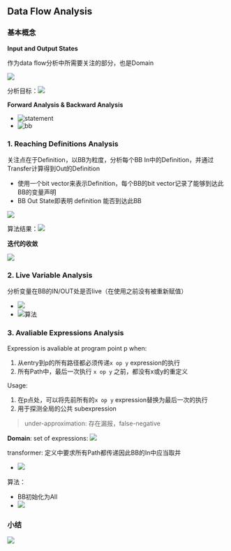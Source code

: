 ## Data Flow Analysis

### 基本概念

**Input and Output States**

作为data flow分析中所需要关注的部分，也是Domain

![](./img/image-10.png)

分析目标：![](./img/image-11.png)

**Forward Analysis & Backward Analysis**

- ![statement](./img/image-12.png)
- ![bb](./img/image-13.png)

### 1. Reaching Definitions Analysis

关注点在于Definition，以BB为粒度，分析每个BB In中的Definition，并通过Transfer计算得到Out的Definition
- 使用一个bit vector来表示Definition，每个BB的bit vector记录了能够到达此BB的变量声明
- BB Out State即表明 definition 能否到达此BB

![](./img/image-14.png)

算法结果：![](./img/image-15.png)

**迭代的收敛**

![](./img/image-16.png)

### 2. Live Variable Analysis

分析变量在BB的IN/OUT处是否live（在使用之前没有被重新赋值）

- ![](./img/image-18.png)
- ![算法](./img/image-17.png)

### 3. Avaliable Expressions Analysis

Expression is avaliable at program point p when:
1. 从entry到p的所有路径都必须传递`x op y` expression的执行
2. 所有Path中，最后一次执行 `x op y` 之前，都没有x或y的重定义

Usage:
1. 在p点处，可以将先前所有的`x op y` expression替换为最后一次的执行
2. 用于探测全局的公共 subexpression



> under-approximation: 存在漏报，false-negative

**Domain**: set of expressions: ![](./img/image-19.png)

transformer: 定义中要求所有Path都传递因此BB的In中应当取并
- ![](./img/image-20.png)


算法：
- BB初始化为All
- ![](./img/image-21.png)

### 小结

![](./img/image-22.png)